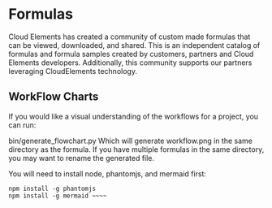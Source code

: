 # Formulas
Cloud Elements has created a community of custom made formulas that can be viewed, downloaded, and shared. This is an independent catalog of formulas and formula samples created by customers, partners and Cloud Elements developers. Additionally, this community supports our partners leveraging CloudElements technology.

## WorkFlow Charts
If you would like a visual understanding of the workflows for a project, you can run:

bin/generate_flowchart.py <formula JSON file>
Which will generate workflow.png in the same directory as the formula. If you have multiple formulas in the same directory, you may want to rename the generated file.

You will need to install node, phantomjs, and mermaid first:

~~~~ brew install node
npm install -g phantomjs
npm install -g mermaid ~~~~